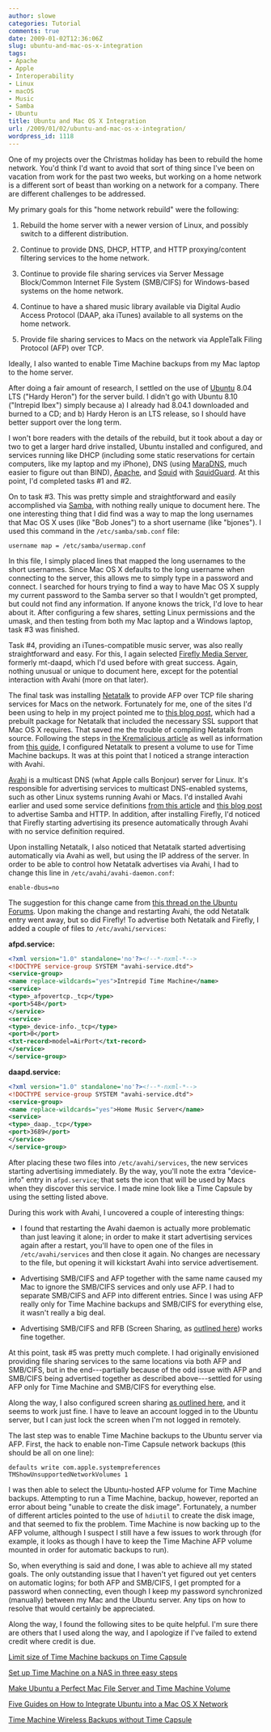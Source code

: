 ```yaml
---
author: slowe
categories: Tutorial
comments: true
date: 2009-01-02T12:36:06Z
slug: ubuntu-and-mac-os-x-integration
tags:
- Apache
- Apple
- Interoperability
- Linux
- macOS
- Music
- Samba
- Ubuntu
title: Ubuntu and Mac OS X Integration
url: /2009/01/02/ubuntu-and-mac-os-x-integration/
wordpress_id: 1118
---
```


One of my projects over the Christmas holiday has been to rebuild the home network. You'd think I'd want to avoid that sort of thing since I've been on vacation from work for the past two weeks, but working on a home network is a different sort of beast than working on a network for a company. There are different challenges to be addressed.

My primary goals for this "home network rebuild" were the following:

1. Rebuild the home server with a newer version of Linux, and possibly switch to a different distribution.

2. Continue to provide DNS, DHCP, HTTP, and HTTP proxying/content filtering services to the home network.

3. Continue to provide file sharing services via Server Message Block/Common Internet File System (SMB/CIFS) for Windows-based systems on the home network.

4. Continue to have a shared music library available via Digital Audio Access Protocol (DAAP, aka iTunes) available to all systems on the home network.

5. Provide file sharing services to Macs on the network via AppleTalk Filing Protocol (AFP) over TCP.

Ideally, I also wanted to enable Time Machine backups from my Mac laptop to the home server.

After doing a fair amount of research, I settled on the use of [Ubuntu](http://www.ubuntu.com/) 8.04 LTS ("Hardy Heron") for the server build. I didn't go with Ubuntu 8.10 ("Intrepid Ibex") simply because a) I already had 8.04.1 downloaded and burned to a CD; and b) Hardy Heron is an LTS release, so I should have better support over the long term.

I won't bore readers with the details of the rebuild, but it took about a day or two to get a larger hard drive installed, Ubuntu installed and configured, and services running like DHCP (including some static reservations for certain computers, like my laptop and my iPhone), DNS (using [MaraDNS](http://www.maradns.org/), much easier to figure out than BIND), [Apache](http://httpd.apache.org/), and [Squid](http://www.squid-cache.org/) with [SquidGuard](http://www.google.com/url?q=http://www.squidguard.org/&sa=X&oi=revisions_result&resnum=1&ct=result&cd=1&usg=AFQjCNH4w9W4Lq6vGuMF80X7BgDwIQq16A). At this point, I'd completed tasks #1 and #2.

On to task #3. This was pretty simple and straightforward and easily accomplished via [Samba](http://www.samba.org/), with nothing really unique to document here. The one interesting thing that I did find was a way to map the long usernames that Mac OS X uses (like "Bob Jones") to a short username (like "bjones"). I used this command in the `/etc/samba/smb.conf` file:

```text
username map = /etc/samba/usermap.conf
```

In this file, I simply placed lines that mapped the long usernames to the short usernames. Since Mac OS X defaults to the long username when connecting to the server, this allows me to simply type in a password and connect. I searched for hours trying to find a way to have Mac OS X supply my current password to the Samba server so that I wouldn't get prompted, but could not find any information. If anyone knows the trick, I'd love to hear about it. After configuring a few shares, setting Linux permissions and the umask, and then testing from both my Mac laptop and a Windows laptop, task #3 was finished.

Task #4, providing an iTunes-compatible music server, was also really straightforward and easy. For this, I again selected [Firefly Media Server](http://www.fireflymediaserver.org/), formerly mt-daapd, which I'd used before with great success. Again, nothing unusual or unique to document here, except for the potential interaction with Avahi (more on that later).

The final task was installing [Netatalk](http://netatalk.sourceforge.net/) to provide AFP over TCP file sharing services for Macs on the network. Fortunately for me, one of the sites I'd been using to help in my project pointed me to [this blog post](http://gpz500.wordpress.com/2008/09/27/lairone-al-servizio-del-leopardo/), which had a prebuilt package for Netatalk that included the necessary SSL support that Mac OS X requires. That saved me the trouble of compiling Netatalk from source. Following the steps in [the Kremalicious article](http://www.kremalicious.com/2008/06/ubuntu-as-mac-file-server-and-time-machine-volume/) as well as information from [this guide](http://www.zaphu.com/2008/04/29/ubuntu-guide-configure-a-netatalk-file-server-based-on-apple-filing-protocol-afp/), I configured Netatalk to present a volume to use for Time Machine backups. It was at this point that I noticed a strange interaction with Avahi.

[Avahi](http://www.avahi.org/) is a multicast DNS (what Apple calls Bonjour) server for Linux. It's responsible for advertising services to multicast DNS-enabled systems, such as other Linux systems running Avahi or Macs. I'd installed Avahi earlier and used some service definitions [from this article](http://holyarmy.org/benjamin/2008/01/advertising-linux-services-via-avahibonjour/) and [this blog post](http://www.zaphu.com/2008/04/29/ubuntu-guide-configure-avahi-to-broadcast-services-via-bonjour-to-mac-os-x/) to advertise Samba and HTTP. In addition, after installing Firefly, I'd noticed that Firefly starting advertising its presence automatically through Avahi with no service definition required.

Upon installing Netatalk, I also noticed that Netatalk started advertising automatically via Avahi as well, but using the IP address of the server. In order to be able to control how Netatalk advertises via Avahi, I had to change this line in `/etc/avahi/avahi-daemon.conf`:

```text
enable-dbus=no
```

The suggestion for this change came from [this thread on the Ubuntu Forums](http://ubuntuforums.org/archive/index.php/t-347019.html). Upon making the change and restarting Avahi, the odd Netatalk entry went away, but so did Firefly! To advertise both Netatalk and Firefly, I added a couple of files to `/etc/avahi/services`:

**afpd.service:**

```xml
<?xml version="1.0" standalone='no'?><!--*-nxml-*-->  
<!DOCTYPE service-group SYSTEM "avahi-service.dtd">  
<service-group>  
<name replace-wildcards="yes">Intrepid Time Machine</name>  
<service>  
<type>_afpovertcp._tcp</type>  
<port>548</port>  
</service>  
<service>  
<type>_device-info._tcp</type>  
<port>0</port>  
<txt-record>model=AirPort</txt-record>  
</service>  
</service-group>
```

**daapd.service:**

```xml
<?xml version="1.0" standalone='no'?><!--*-nxml-*-->  
<!DOCTYPE service-group SYSTEM "avahi-service.dtd">  
<service-group>  
<name replace-wildcards="yes">Home Music Server</name>  
<service>  
<type>_daap._tcp</type>  
<port>3689</port>  
</service>  
</service-group>
```

After placing these two files into `/etc/avahi/services`, the new services starting advertising immediately. By the way, you'll note the extra "device-info" entry in `afpd.service`; that sets the icon that will be used by Macs when they discover this service. I made mine look like a Time Capsule by using the setting listed above.

During this work with Avahi, I uncovered a couple of interesting things:

* I found that restarting the Avahi daemon is actually more problematic than just leaving it alone; in order to make it start advertising services again after a restart, you'll have to open one of the files in `/etc/avahi/services` and then close it again. No changes are necessary to the file, but opening it will kickstart Avahi into service advertisement.

* Advertising SMB/CIFS and AFP together with the same name caused my Mac to ignore the SMB/CIFS services and only use AFP. I had to separate SMB/CIFS and AFP into different entries. Since I was using AFP really only for Time Machine backups and SMB/CIFS for everything else, it wasn't really a big deal.

* Advertising SMB/CIFS and RFB (Screen Sharing, as [outlined here](http://www.zaphu.com/2008/04/29/ubuntu-guide-configure-vinagre-to-share-the-screen-with-mac-os-x/)) works fine together.

At this point, task #5 was pretty much complete. I had originally envisioned providing file sharing services to the same locations via both AFP and SMB/CIFS, but in the end---partially because of the odd issue with AFP and SMB/CIFS being advertised together as described above---settled for using AFP only for Time Machine and SMB/CIFS for everything else.

Along the way, I also configured screen sharing [as outlined here](http://www.zaphu.com/2008/04/29/ubuntu-guide-configure-vinagre-to-share-the-screen-with-mac-os-x/), and it seems to work just fine. I have to leave an account logged in to the Ubuntu server, but I can just lock the screen when I'm not logged in remotely.

The last step was to enable Time Machine backups to the Ubuntu server via AFP. First, the hack to enable non-Time Capsule network backups (this should be all on one line):

```shell
defaults write com.apple.systempreferences TMShowUnsupportedNetworkVolumes 1
```

I was then able to select the Ubuntu-hosted AFP volume for Time Machine backups. Attempting to run a Time Machine, backup, however, reported an error about being "unable to create the disk image". Fortunately, a number of different articles pointed to the use of `hdiutil` to create the disk image, and that seemed to fix the problem. Time Machine is now backing up to the AFP volume, although I suspect I still have a few issues to work through (for example, it looks as though I have to keep the Time Machine AFP volume mounted in order for automatic backups to run).

So, when everything is said and done, I was able to achieve all my stated goals. The only outstanding issue that I haven't yet figured out yet centers on automatic logins; for both AFP and SMB/CIFS, I get prompted for a password when connecting, even though I keep my password synchronized (manually) between my Mac and the Ubuntu server. Any tips on how to resolve that would certainly be appreciated.

Along the way, I found the following sites to be quite helpful. I'm sure there are others that I used along the way, and I apologize if I've failed to extend credit where credit is due.

[Limit size of Time Machine backups on Time Capsule](http://www.macosxhints.com/article.php?story=20080519051720677)

[Set up Time Machine on a NAS in three easy steps](http://www.macosxhints.com/article.php?story=20080420211034137)

[Make Ubuntu a Perfect Mac File Server and Time Machine Volume](http://www.kremalicious.com/2008/06/ubuntu-as-mac-file-server-and-time-machine-volume/)

[Five Guides on How to Integrate Ubuntu into a Mac OS X Network](http://www.zaphu.com/2008/04/30/five-guides-on-how-to-integrate-ubuntu-into-a-mac-os-x-network/)

[Time Machine Wireless Backups without Time Capsule](http://adamcohenrose.blogspot.com/2008/02/time-machine-wireless-backup-without.html)
